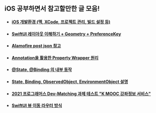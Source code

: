 ## iOS 공부하면서 참고할만한 글 모음!


* #### [iOS 개발환경 (맥, XCode, 프로젝트 관리, 빌드 설정 등)](https://codesquad-yoda.medium.com/%EC%8B%9C%EC%9E%91%ED%95%98%EB%8A%94-%EC%8A%A4%ED%83%80%ED%8A%B8%EC%97%85%EC%9D%84-%EC%9C%84%ED%95%9C-ios-%EA%B0%9C%EB%B0%9C%ED%99%98%EA%B2%BD-2-2-9cf55c20b4d7?p=b0bd0b9a34b)

* #### [SwiftUI 레이아웃 이해하기 + Geometry + PreferenceKey](https://protocorn93.github.io/tags/PreferenceKey/)

* #### [Alamofire post json 참고](https://nsios.tistory.com/21)

* #### [Annotation을 활용한 Property Wrapper 원리](https://medium.com/harrythegreat/swift-properywrapper%EB%A5%BC-%EC%9D%B4%EC%9A%A9%ED%95%9C-%EA%B0%92%EC%B2%98%EB%A6%AC-a8ef0d87e8e)

* #### [@State, @Binding 의 내부 동작](https://medium.com/harrythegreat/swiftui-%ED%8A%9C%ED%86%A0%EB%A6%AC%EC%96%BC-5%ED%8E%B8-state-binding-observedobject-83c00c3317cb)

* #### [State, Binding, ObservedObject, EnvironmentObject 설명](https://seorenn.tistory.com/67)

* #### [2021 프로그래머스 Dev-Matching 과제 테스트 "K MOOC 강좌정보 서비스"](https://prgms.tistory.com/87)

* #### [SwiftUI 뷰 이동 라우터 방식](https://islet4you.tistory.com/m/entry/Swift-UI-ObservedObject-%ED%94%84%EB%A1%9C%ED%86%A0%EC%BD%9C%EC%9D%84-%EC%9D%B4%EC%9A%A9%ED%95%9C-View-%EC%9D%B4%EB%8F%99)
 

